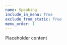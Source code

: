 ```yaml
---
name: Speaking
include_in_menu: True
exclude_from_static: True
menu_order: 1
---
```


Placeholder content